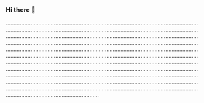### Hi there 👋

................................................................................................................................................................................................................................................................................................................................................................................................................................................................................................................................................................................................................................................................................................................................................................................................................................................................................................................................................................................................................................................................................................................................................................................................................................................................................................................................................................................................................................................................................